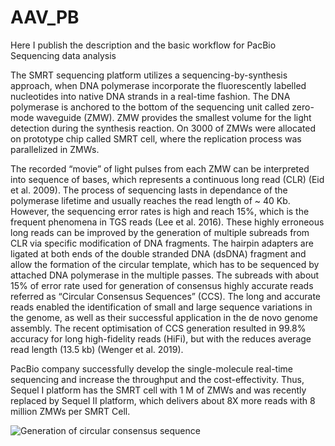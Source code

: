 # AAV_PB
Here I publish the description and the basic workflow for PacBio Sequencing data analysis


The SMRT sequencing platform utilizes a sequencing-by-synthesis approach, when DNA polymerase incorporate the fluorescently labelled nucleotides into native DNA strands in a real-time fashion. The DNA polymerase is anchored to the bottom of the sequencing unit called zero-mode waveguide (ZMW). ZMW provides the smallest volume for the light detection during the synthesis reaction. On 3000 of ZMWs were allocated on prototype chip called SMRT cell, where the replication process was parallelized in ZMWs. 

The recorded  “movie” of light pulses from each ZMW can be interpreted into sequence of bases, which represents a continuous long read (CLR) (Eid et al. 2009). The process of sequencing lasts in dependance of the polymerase lifetime and usually reaches the read length of ~ 40 Kb. However, the sequencing error rates is high and reach 15%, which is the frequent phenomena in TGS reads (Lee et al. 2016). These highly erroneous long reads can be improved by the generation of multiple subreads from CLR via specific modification of DNA fragments. The hairpin adapters are ligated at both ends of the double stranded DNA (dsDNA) fragment and allow the formation of the circular template, which has to be sequenced by attached DNA polymerase in the multiple passes. The subreads with about 15% of error rate used for generation of consensus highly accurate reads referred as “Circular Consensus Sequences” (CCS). The long and accurate reads enabled the identification of small and large sequence variations in the genome, as well as their successful application in the de novo genome assembly. The recent optimisation of CCS generation resulted in 99.8% accuracy for long high-fidelity reads (HiFi), but with the reduces average read length (13.5 kb) (Wenger et al. 2019). 

PacBio company successfully develop the single-molecule real-time sequencing and increase the throughput and the cost-effectivity. Thus, Sequel I platform has the SMRT cell with 1 M of ZMWs and was recently replaced by Sequel II platform, which delivers about 8X more reads with 8 million ZMWs per SMRT Cell. 


![Generation of circular consensus sequence](https://www.nature.com/articles/s41587-019-0217-9/figures/1) 



